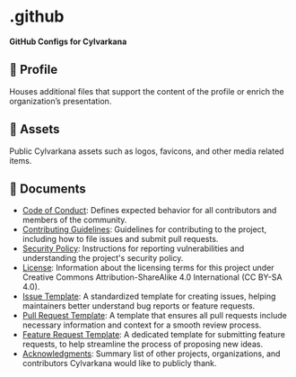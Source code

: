 #  .github
**GitHub Configs for Cylvarkana**

## 💎 Profile
Houses additional files that support the content of the profile or enrich the organization’s presentation.

## 🧰 Assets
Public Cylvarkana assets such as logos, favicons, and other media related items.

## 📜 Documents
- [Code of Conduct](./docs/CODE_OF_CONDUCT.md): Defines expected behavior for all contributors and members of the community.
- [Contributing Guidelines](./docs/CONTRIBUTING.md): Guidelines for contributing to the project, including how to file issues and submit pull requests.
- [Security Policy](./docs/SECURITY.md): Instructions for reporting vulnerabilities and understanding the project's security policy.
- [License](./docs/LICENSE.md): Information about the licensing terms for this project under Creative Commons Attribution-ShareAlike 4.0 International (CC BY-SA 4.0).
- [Issue Template](./docs/ISSUE_TEMPLATE.md): A standardized template for creating issues, helping maintainers better understand bug reports or feature requests.
- [Pull Request Template](./docs/PULL_REQUEST_TEMPLATE.md): A template that ensures all pull requests include necessary information and context for a smooth review process.
- [Feature Request Template](./docs/FEATURE_REQUEST_TEMPLATE.md): A dedicated template for submitting feature requests, to help streamline the process of proposing new ideas.
- [Acknowledgments](./docs/ACKNOWLEDGEMENTS.md): Summary list of other projects, organizations, and contributors Cylvarkana would like to publicly thank.
